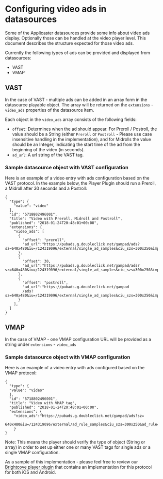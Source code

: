 # Configuring video ads in datasources
Some of the Applicaster datasources provide some info about video ads display.
Optionally those can be handled at the video player level.
This document describes the structure expected for those video ads.

Currently the following types of ads can be provided and displayed from datasources:
* VAST
* VMAP

## VAST
In the case of VAST - multiple ads can be added in an array form in the datasource playable object.
The array will be returned on the `extensions` - `video_ads` properties of the datasource item.

Each object in the `video_ads` array consists of the following fields:
* `offset`: Determines when the ad should appear. For Preroll / Postroll, the value should be a String (either `Preroll` or `Postroll` - Please use case insensitive handling in the implementation), and for Midrolls the value should be an Integer, indicating the start time of the ad from the beginning of the video (in seconds).
* `ad_url`: A url string of the VAST tag.

### Sample datasource object with VAST configuration
Here is an example of a video entry with ads configuration based on the VAST protocol.
In the example below, the Player Plugin should run a Preroll, a Midroll after 30 seconds and a Postroll:

```
{
  "type": {
    "value": "video"
  },
  "id": "5718802496001",
  "title": "Video with Preroll, Midroll and Postroll",
  "published": "2018-01-24T20:48:01+00:00",
  "extensions": {
    "video_ads": [
      {
        "offset": "preroll",
        "ad_url":"https://pubads.g.doubleclick.net/gampad/ads?sz=640x480&iu=/124319096/external/single_ad_samples&ciu_szs=300x250&impl=s&gdfp_req=1&env=vp&output=vast&unviewed_position_start=1&cust_params=deployment%3Ddevsite%26sample_ct%3Dlinear&correlator="
      },
      {
        "offset": 30,
        "ad_url":"https://pubads.g.doubleclick.net/gampad/ads?sz=640x480&iu=/124319096/external/single_ad_samples&ciu_szs=300x250&impl=s&gdfp_req=1&env=vp&output=vast&unviewed_position_start=1&cust_params=deployment%3Ddevsite%26sample_ct%3Dredirectlinear&correlator="
      },
      {
        "offset": "postroll",
        "ad_url":"https://pubads.g.doubleclick.net/gampad
        /ads?sz=640x480&iu=/124319096/external/single_ad_samples&ciu_szs=300x250&impl=s&gdfp_req=1&env=vp&output=vast&unviewed_position_start=1&cust_params=deployment%3Ddevsite%26sample_ct%3Dskippablelinear&correlator="
      }
    ],
  }
}
```

## VMAP
In the case of VMAP - one VMAP configuration URL will be provided as a string under `extensions` - `video_ads`

### Sample datasource object with VMAP configuration
Here is an example of a video entry with ads configured based on the VMAP protocol:
```
{
  "type": {
  "value": "video"
  },
  "id": "5718802496001",
  "title": "Video with VMAP tag",
  "published": "2018-01-24T20:48:01+00:00",
  "extensions": {
    "video_ads":"https://pubads.g.doubleclick.net/gampad/ads?sz=
    640x480&iu=/124319096/external/ad_rule_samples&ciu_szs=300x250&ad_rule=1&impl=s&gdfp_req=1&env=vp&output=vmap&unviewed_position_start=1&cust_params=deployment%3Ddevsite%26sample_ar%3Dpremidpostpod&cmsid=496&vid=short_onecue&correlator="
	}
}
```

Note: This means the player should verify the type of object (String or array) in order to set up either one or many VAST tags for single ads or a single VMAP configuration.

As a sample of this implementation - please feel free to review our [Brightcove player plugin](https://github.com/applicaster/zapp-player-plugin-brightcove) that contains an implementation for this protocol for both iOS and Android.